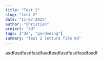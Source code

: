 ```yaml
---
title: "Test 2"
slug: "test-2"
date: "11-07-2025"
author: "Christian"
project: "3d"
tags: ["3d", "gardening"]
summary: "Test 2 lettura file md"
---
```


asdfasdfasdfasdfasdfasdfasdfasdfasdfasdf